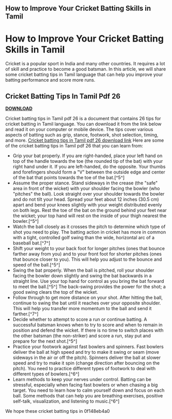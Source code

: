 ## How to Improve Your Cricket Batting Skills in Tamil

  
# How to Improve Your Cricket Batting Skills in Tamil
 
Cricket is a popular sport in India and many other countries. It requires a lot of skill and practice to become a good batsman. In this article, we will share some cricket batting tips in Tamil language that can help you improve your batting performance and score more runs.
 
## Cricket Batting Tips In Tamil Pdf 26


[**DOWNLOAD**](https://www.google.com/url?q=https%3A%2F%2Fgeags.com%2F2tKy38&sa=D&sntz=1&usg=AOvVaw3-TCT57puWRRDDcLBBO8d9)

 
Cricket batting tips in Tamil pdf 26 is a document that contains 26 tips for cricket batting in Tamil language. You can download it from the link below and read it on your computer or mobile device. The tips cover various aspects of batting such as grip, stance, footwork, shot selection, timing, and more.
 [Cricket batting tips in Tamil pdf 26 download link](https://coub.com/stories/3010693-full-cricket-batting-tips-in-tamil-pdf-26) 
Here are some of the cricket batting tips in Tamil pdf 26 that you can learn from:
 
- Grip your bat properly. If you are right-handed, place your left hand on top of the handle towards the toe (the rounded tip of the bat) with your right hand under it. If you are left-handed, do the opposite. Your thumbs and forefingers should form a "V" between the outside edge and center of the bat that points towards the toe of the bat.[^5^]
- Assume the proper stance. Stand sideways in the crease (the "safe" area in front of the wicket) with your shoulder facing the bowler (who "pitches" the ball). Look straight over your shoulder towards the bowler and do not tilt your head. Spread your feet about 12 inches (30.5 cm) apart and bend your knees slightly with your weight distributed evenly on both legs. Rest the toe of the bat on the ground behind your feet near the wicket; your top hand will rest on the inside of your thigh nearest the bowler.[^5^]
- Watch the ball closely as it crosses the pitch to determine which type of shot you need to play. The batting action in cricket has more in common with a tight, controlled golf swing than the wide, horizontal arc of a baseball bat.[^7^]
- Shift your weight to your back foot for longer pitches (ones that bounce farther away from you) and to your front foot for shorter pitches (ones that bounce closer to you). This will help you adjust to the bounce and speed of the ball.[^5^]
- Swing the bat properly. When the ball is pitched, roll your shoulder facing the bowler down slightly and swing the bat backwards in a straight line. Use your top hand for control as you bring the bat forward to meet the ball.[^5^] The back-swing provides the power for the shot; a good swing clears the top of the wicket.
- Follow through to get more distance on your shot. After hitting the ball, continue to swing the bat until it reaches over your opposite shoulder. This will help you transfer more momentum to the ball and send it farther.[^7^]
- Decide whether to attempt to score a run or continue batting. A successful batsman knows when to try to score and when to remain in position and defend the wicket. If there is no time to switch places with the other batsman (the non-striker) and score a run, stay put and prepare for the next shot.[^5^]
- Practice your footwork against fast bowlers and spinners. Fast bowlers deliver the ball at high speed and try to make it swing or seam (move sideways in the air or off the pitch). Spinners deliver the ball at slower speed and try to make it spin (change direction after bouncing on the pitch). You need to practice different types of footwork to deal with different types of bowlers.[^6^]
- Learn methods to keep your nerves under control. Batting can be stressful, especially when facing fast bowlers or when chasing a big target. You need to learn how to calm yourself down and focus on each ball. Some methods that can help you are breathing exercises, positive self-talk, visualization, and listening to music.[^6^]

We hope these cricket batting tips in
 0f148eb4a0
